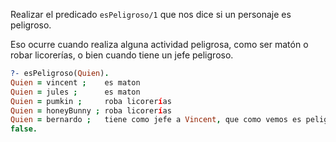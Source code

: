 Realizar el predicado `esPeligroso/1` que nos dice si un personaje es peligroso. 

Eso ocurre cuando realiza alguna actividad peligrosa, como ser matón o robar licorerías, o bien cuando tiene un jefe peligroso.

``` prolog
?- esPeligroso(Quien).
Quien = vincent ;    es maton
Quien = jules ;      es maton
Quien = pumkin ;     roba licorerías
Quien = honeyBunny ; roba licorerías
Quien = bernardo ;   tiene como jefe a Vincent, que como vemos es peligroso
false.
```
